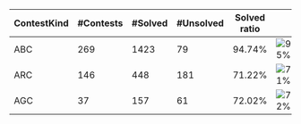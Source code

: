 | ContestKind | #Contests | #Solved | #Unsolved | Solved ratio | |
| - | - | - | - | - | - |
| ABC | 269 | 1423 | 79 | 94.74% | ![95%](https://progress-bar.dev/95?title=Solved) |
| ARC | 146 | 448 | 181 | 71.22% | ![71%](https://progress-bar.dev/71?title=Solved) |
| AGC | 37 | 157 | 61 | 72.02% | ![72%](https://progress-bar.dev/72?title=Solved) |
